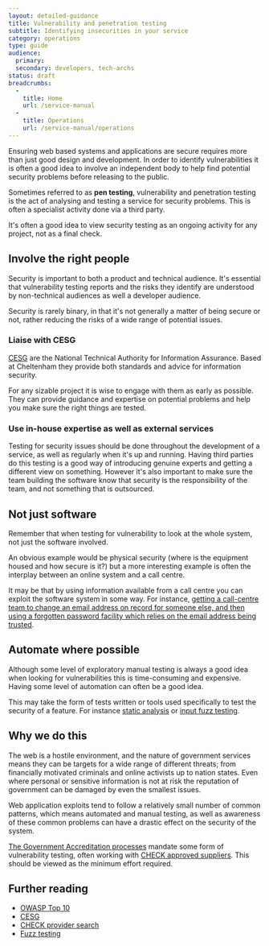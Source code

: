 ```yaml
---
layout: detailed-guidance
title: Vulnerability and penetration testing
subtitle: Identifying insecurities in your service
category: operations
type: guide
audience:
  primary:
  secondary: developers, tech-archs
status: draft
breadcrumbs:
  -
    title: Home
    url: /service-manual
  -
    title: Operations
    url: /service-manual/operations
---
```


Ensuring web based systems and applications are secure requires more than just good design and development. In order to identify vulnerabilities it is often a good idea to involve an independent body to help find potential security problems before releasing to the public.

Sometimes referred to as **pen testing**, vulnerability and penetration testing is the act of analysing and testing a service for security problems. This is often a specialist activity done via a third party.

It's often a good idea to view security testing as an ongoing activity for any project, not as a final check.

## Involve the right people

Security is important to both a product and technical audience. It's essential that vulnerability testing reports and the risks they identify are understood by non-technical audiences as well a developer audience.

Security is rarely binary, in that it's not generally a matter of being secure or not, rather reducing the risks of a wide range of potential issues.

### Liaise with CESG

[CESG](http://www.cesg.gov.uk/Pages/homepage.aspx) are the National Technical Authority for Information Assurance. Based at Cheltenham they provide both standards and advice for information security.

For any sizable project it is wise to engage with them as early as possible. They can provide guidance and expertise on potential problems and help you make sure the right things are tested.

### Use in-house expertise as well as external services

Testing for security issues should be done throughout the development of a service, as well as regularly when it's up and running. Having third parties do this testing is a good way of introducing genuine experts and getting a different view on something. However it's also important to make sure the team building the software know that security is the responsibility of the team, and not something that is outsourced.

## Not just software

Remember that when testing for vulnerability to look at the whole system, not just the software involved.

An obvious example would be physical security (where is the equipment housed and how secure is it?) but a more interesting example is often the interplay between an online system and a call centre.

It may be that by using information available from a call centre you can exploit the software system in some way. For instance, [getting a call-centre team to change an email address on record for someone else, and then using a forgotten password facility which relies on the email address being trusted](http://www.emptyage.com/post/28679875595/yes-i-was-hacked-hard-here).

## Automate where possible

Although some level of exploratory manual testing is always a good idea when looking for vulnerabilities this is time-consuming and expensive. Having some level of automation can often be a good idea.

This may take the form of tests written or tools used specifically to test the security of a feature. For instance [static analysis](http://en.wikipedia.org/wiki/Static_program_analysis) or [input fuzz testing](http://en.wikipedia.org/wiki/Fuzz_testing).

## Why we do this

The web is a hostile environment, and the nature of government services means they can be targets for a wide range of different threats; from financially motivated criminals and online activists up to nation states. Even where personal or sensitive information is not at risk the reputation of government can be damaged by even the smallest issues.

Web application exploits tend to follow a relatively small number of common patterns, which means automated and manual testing, as well as awareness of these common problems can have a drastic effect on the security of the system.

[The Government Accreditation processes](http://www.cesg.gov.uk/servicecatalogue/PGAS/Pages/PGAS.aspx) mandate some form of vulnerability testing, often working with [CHECK approved suppliers](http://www.cesg.gov.uk/finda/Pages/CHECKSearch.aspx). This should be viewed as the minimum effort required.

## Further reading

* [OWASP Top 10](https://www.owasp.org/index.php/Top_10_2010)
* [CESG](http://www.cesg.gov.uk/)
* [CHECK provider search](http://www.cesg.gov.uk/finda/Pages/CHECKSearch.aspx)
* [Fuzz testing](http://en.wikipedia.org/wiki/Fuzz_testing)
